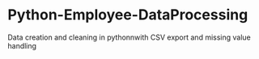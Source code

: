 # Python-Employee-DataProcessing
Data creation and cleaning in pythonnwith CSV export and missing value handling
